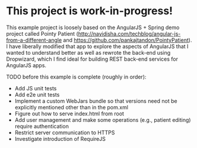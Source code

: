 # This project is work-in-progress!

This example project is loosely based on the AngularJS + Spring demo project called Pointy Patient 
(http://nayidisha.com/techblog/angular-js-from-a-different-angle and https://github.com/pankajtandon/PointyPatient).  I
have liberally modified that app to explore the aspects of AngularJS that I wanted to understand better as well as
rewrote the back-end using Dropwizard, which I find ideal for building REST back-end services for AngularJS apps.

TODO before this example is complete (roughly in order):

* Add JS unit tests
* Add e2e unit tests
* Implement a custom WebJars bundle so that versions need not be explicitly mentioned other than in the pom.xml
* Figure out how to serve index.html from root
* Add user management and make some operations (e.g., patient editing) require authentication
* Restrict server communication to HTTPS
* Investigate introduction of RequireJS

